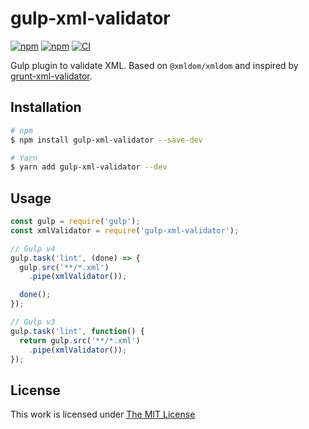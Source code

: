 # gulp-xml-validator

[![npm](https://flat.badgen.net/npm/license/gulp-xml-validator)](https://www.npmjs.org/package/gulp-xml-validator)
[![npm](https://flat.badgen.net/npm/v/gulp-xml-validator)](https://www.npmjs.org/package/gulp-xml-validator)
[![CI](https://img.shields.io/github/workflow/status/idleberg/gulp-xml-validator/CI?style=flat-square)](https://github.com/idleberg/gulp-xml-validator/actions)

Gulp plugin to validate XML. Based on `@xmldom/xmldom` and inspired by [grunt-xml-validator](https://github.com/kajyr/grunt-xml-validator).

## Installation

```sh
# npm
$ npm install gulp-xml-validator --save-dev

# Yarn
$ yarn add gulp-xml-validator --dev
```

## Usage

```js
const gulp = require('gulp');
const xmlValidator = require('gulp-xml-validator');

// Gulp v4
gulp.task('lint', (done) => {
  gulp.src('**/*.xml')
    .pipe(xmlValidator());

  done();
});

// Gulp v3
gulp.task('lint', function() {
  return gulp.src('**/*.xml')
    .pipe(xmlValidator());
});
```

## License

This work is licensed under [The MIT License](https://opensource.org/licenses/MIT)

